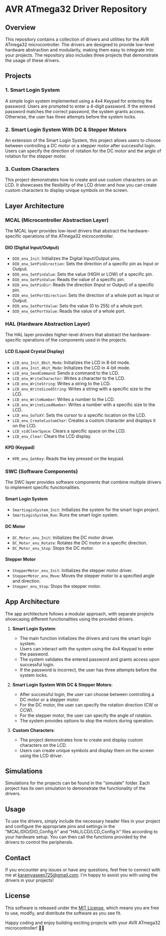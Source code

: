 # AVR ATmega32 Driver Repository

## Overview
This repository contains a collection of drivers and utilities for the AVR ATmega32 microcontroller. The drivers are designed to provide low-level hardware abstraction and modularity, making them easy to integrate into your projects. The repository also includes three projects that demonstrate the usage of these drivers.

## Projects

### 1. Smart Login System
A simple login system implemented using a 4x4 Keypad for entering the password. Users are prompted to enter a 4-digit password. If the entered password matches the correct password, the system grants access. Otherwise, the user has three attempts before the system locks.

### 2. Smart Login System With DC & Stepper Motors
An extension of the Smart Login System, this project allows users to choose between controlling a DC motor or a stepper motor after successful login. Users can specify the direction of rotation for the DC motor and the angle of rotation for the stepper motor.

### 3. Custom Characters
This project demonstrates how to create and use custom characters on an LCD. It showcases the flexibility of the LCD driver and how you can create custom characters to display unique symbols on the screen.

## Layer Architecture

### MCAL (Microcontroller Abstraction Layer)
The MCAL layer provides low-level drivers that abstract the hardware-specific operations of the ATmega32 microcontroller.

#### DIO (Digital Input/Output)
- `DIO_enu_Init`: Initializes the Digital Input/Output pins.
- `DIO_enu_SetPinDirection`: Sets the direction of a specific pin as Input or Output.
- `DIO_enu_SetPinValue`: Sets the value (HIGH or LOW) of a specific pin.
- `DIO_enu_GetPinValue`: Reads the value of a specific pin.
- `DIO_enu_GetPinDir`: Reads the direction (Input or Output) of a specific pin.
- `DIO_enu_SetPortDirection`: Sets the direction of a whole port as Input or Output.
- `DIO_enu_SetPortValue`: Sets the value (0 to 255) of a whole port.
- `DIO_enu_GetPortValue`: Reads the value of a whole port.

### HAL (Hardware Abstraction Layer)
The HAL layer provides higher-level drivers that abstract the hardware-specific operations of the components used in the projects.

#### LCD (Liquid Crystal Display)
- `LCD_enu_Init_8bit_Mode`: Initializes the LCD in 8-bit mode.
- `LCD_enu_Init_4bit_Mode`: Initializes the LCD in 4-bit mode.
- `LCD_enu_SendCommand`: Sends a command to the LCD.
- `LCD_enu_WriteCharacter`: Writes a character to the LCD.
- `LCD_enu_WriteString`: Writes a string to the LCD.
- `LCD_enu_WriteSizedString`: Writes a string with a specific size to the LCD.
- `LCD_enu_WriteNumber`: Writes a number to the LCD.
- `LCD_enu_WriteSizedNumber`: Writes a number with a specific size to the LCD.
- `LCD_enu_GoToXY`: Sets the cursor to a specific location on the LCD.
- `LCD_enu_CreateCustomChar`: Creates a custom character and displays it on the LCD.
- `LCD_vidClearSpace`: Clears a specific space on the LCD.
- `LCD_enu_Clear`: Clears the LCD display.

#### KPD (Keypad)
- `KPD_enu_GetKey`: Reads the key pressed on the keypad.

### SWC (Software Components)
The SWC layer provides software components that combine multiple drivers to implement specific functionalities.

#### Smart Login System
- `SmartLoginSystem_Init`: Initializes the system for the smart login project.
- `SmartLoginSystem_Run`: Runs the smart login system.

#### DC Motor
- `DC_Motor_enu_Init`: Initializes the DC motor driver.
- `DC_Motor_enu_Rotate`: Rotates the DC motor in a specific direction.
- `DC_Motor_enu_Stop`: Stops the DC motor.

#### Stepper Motor
- `StepperMotor_enu_Init`: Initializes the stepper motor driver.
- `StepperMotor_enu_Move`: Moves the stepper motor to a specified angle and direction.
- `Stepper_enu_Stop`: Stops the stepper motor.

## App Architecture
The app architecture follows a modular approach, with separate projects showcasing different functionalities using the provided drivers.

1. **Smart Login System**:
   - The main function initializes the drivers and runs the smart login system.
   - Users can interact with the system using the 4x4 Keypad to enter the password.
   - The system validates the entered password and grants access upon successful login.
   - If the password is incorrect, the user has three attempts before the system locks.

2. **Smart Login System With DC & Stepper Motors**:
   - After successful login, the user can choose between controlling a DC motor or a stepper motor.
   - For the DC motor, the user can specify the rotation direction (CW or CCW).
   - For the stepper motor, the user can specify the angle of rotation.
   - The system provides options to stop the motors during operation.

3. **Custom Characters**:
   - The project demonstrates how to create and display custom characters on the LCD.
   - Users can create unique symbols and display them on the screen using the LCD driver.

## Simulations
Simulations for the projects can be found in the "simulate" folder. Each project has its own simulation to demonstrate the functionality of the drivers.

## Usage
To use the drivers, simply include the necessary header files in your project and configure the appropriate pins and settings in the "MCAL/DIO/DIO_Config.h" and "HAL/LCD/LCD_Config.h" files according to your hardware setup. You can then call the functions provided by the drivers to control the peripherals.

## Contact
If you encounter any issues or have any questions, feel free to connect with me at [karamyaseen725@gmail.com](mailto:karamyaseen725@gmail.com). I'm happy to assist you with using the drivers in your projects!

## License
This software is released under the [MIT License](https://opensource.org/licenses/MIT), which means you are free to use, modify, and distribute the software as you see fit.

Happy coding and enjoy building exciting projects with your AVR ATmega32 microcontroller! 🚀🔧

